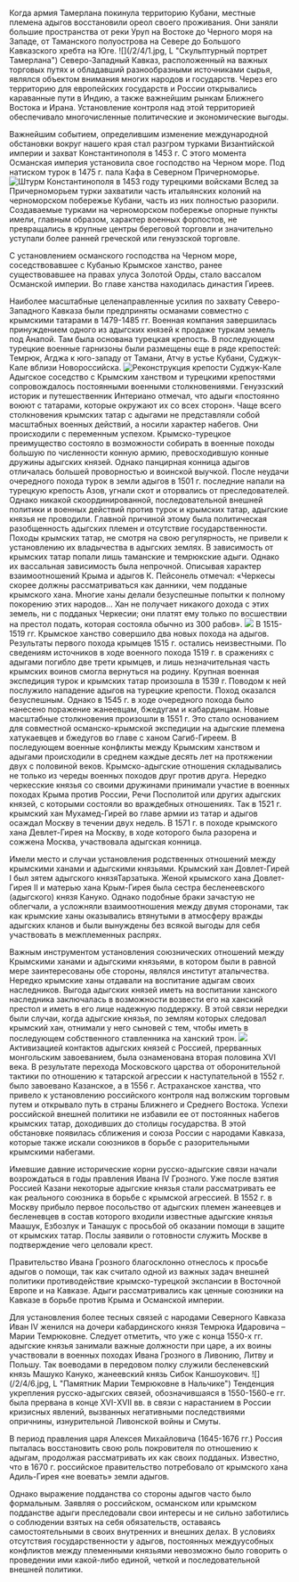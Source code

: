  Когда армия Тамерлана покинула территорию Кубани, местные племена адыгов восстановили ореол своего проживания. Они заняли большие пространства от реки Уруп на Востоке до Черного моря на Западе, от Таманского полуострова на Севере до Большого Кавказского хребта на Юге.
![](/2/4/1.jpg, L "Скульптурный портрет Тамерлана")
Северо-Западный Кавказ, расположенный на важных торговых путях и обладавший разнообразными источниками сырья, являлся объектом внимания многих народов и государств. Через его территорию для европейских государств и России открывались караванные пути в Индию, а также важнейшим рынкам Ближнего Востока и Ирана. Установление контроля над этой территорией обеспечивало многочисленные политические и экономические выгоды.

Важнейшим событием, определившим изменение международной обстановки вокруг нашего края стал разгром турками Византийской империи и захват Константинополя в 1453 г. С этого момента Османская империя установила свое господство на Черном море. Под натиском турок в 1475 г. пала Кафа в Северном Причерноморье.
![](/2/4/2.jpg "Штурм Константинополя в 1453 году турецкими войсками")
  Вслед за Причерноморьем турки захватили часть итальянских колоний на черноморском побережье Кубани, часть из них полностью разорили. Создаваемые турками на черноморском побережье опорные пункты имели, главным образом, характер военных форпостов, не превращались в крупные центры береговой торговли и значительно уступали более ранней греческой или генуэзской торговле.

С установлением османского господства на Черном море, соседствовавшее с Кубанью Крымское ханство, ранее существовавшее на правах улуса Золотой Орды, стало вассалом Османской империи. Во главе ханства находилась династия Гиреев.

Наиболее масштабные целенаправленные усилия по захвату Северо-Западного Кавказа были предприняты османами совместно с крымскими татарами в 1479-1485 гг. Военная компания завершилась принуждением одного из адыгских князей к продаже туркам земель под Анапой. Там была основана турецкая крепость. В последующем турецкие военные гарнизоны были размещены еще в ряде крепостей: Темрюк, Агджа к юго-западу от Тамани, Атчу в устье Кубани, Суджук-Кале вблизи Новороссийска.
![](/2/4/3.jpg "Реконструкция крепости Суджук-Кале")
Адыгское соседство с Крымским ханством и турецкими крепостями сопровождалось постоянными военными столкновениями. Генуэзский историк и путешественник Интериано отмечал, что адыги «постоянно воюют с татарами, которые окружают их со всех сторон». Чаще всего столкновения крымских татар с адыгами не представляли собой масштабных военных действий, а носили характер набегов. Они происходили с переменным успехом. Крымско-турецкое преимущество состояло в возможности собирать в военные походы большую по численности конную армию, превосходившую конные дружины адыгских князей. Однако панцирная конница адыгов отличалась большей проворностью и воинской выучкой.  После неудачи очередного похода турок в земли адыгов в 1501 г. последние напали на турецкую крепость Азов, угнали скот и оторвались от преследователей. Однако никакой скоординированной, последовательной внешней политики и военных действий против турок и крымских татар, адыгские князья не проводили. Главной причиной этому была политическая разобщенность адыгских племен и отсутствие государственности.
Походы крымских татар, не смотря на свою регулярность, не привели к установлению их владычества в адыгских землях. В зависимость от крымских татар попали лишь таманские и темрюкские адыги. Однако их вассальная зависимость была непрочной. Описывая характер взаимоотношений Крыма и адыгов К. Пейсонель отмечал: «Черкесы скорее должны рассматриваться как данники, чем подданые крымского хана. Многие ханы делали безуспешные попытки к полному покорению этих народов… Хан не получает никакого дохода с этих земель, ни с подданых Черкесии; они платят ему только по восшествии на престол подать, которая состояла обычно из 300 рабов».
![](/2/4/4.jpg "")
В 1515-1519 гг. Крымское ханство совершило два новых похода на адыгов. Результаты первого похода крымцев 1515 г. остались неизвестными. По сведениям источников в ходе военного похода 1519 г. в сражениях с адыгами погибло две трети крымцев, и лишь незначительная часть крымских воинов смогла вернуться на родину. Крупная военная экспедиция турок и крымских татар произошла в 1539 г. Поводом к ней послужило нападение адыгов на турецкие крепости. Поход оказался безуспешным. Однако в 1545 г. в ходе очередного похода было нанесено поражение жанеевцам, бжедугам и кабардинцам. Новые масштабные столкновения произошли в 1551 г. Это стало основанием для совместной османско-крымской экспедиции на адыгские племена хатукаевцев и бжедугов во главе с ханом Сагиб-Гиреем.  В последующем военные конфликты между Крымским ханством и адыгами происходили в среднем каждые десять лет на протяжении двух с половиной веков. 
Крымско-адыгские отношения складывались не только из череды военных походов друг против друга. Нередко черкесские князья со своими дружинами принимали участие в военных походах Крыма против России, Речи Посполитой или других адыгских князей, с которыми состояли во враждебных отношениях. Так в 1521 г. крымский хан Мухамед-Гирей во главе армии из татар и адыгов осаждал Москву в течении двух недель. В 1571 г. в походе крымского хана Девлет-Гирея на Москву, в ходе которого была разорена и сожжена Москва, участвовала адыгская конница.

Имели место и случаи установления родственных отношений между крымскими ханами и адыгскими князьями. Крымский хан Довлет-Гирей I был зятем адыгского князяТарзатыка. Женой крымского хана Довлет-Гирея II и матерью хана Крым-Гирея была сестра бесленеевского (адыгского) князя Кануко. Однако подобные браки зачастую не облегчали, а усложняли взаимоотношения между двумя сторонами, так как крымские ханы оказывались втянутыми в атмосферу вражды адыгских кланов и были вынуждены без всякой выгоды для себя участвовать в межплеменных распрях.

Важным инструментом установления союзнических отношений между Крымскими ханами и адыгскими князьями, в котором были в равной мере заинтересованы обе стороны, являлся институт аталычества. Нередко крымские ханы отдавали на воспитание адыгам своих наследников. Выгода адыгских князей иметь на воспитании ханского наследника заключалась в возможности возвести его на ханский престол и иметь в его лице надежную поддержку. В этой связи нередки были случаи, когда адыгские князья, по землям которых следовал крымский хан, отнимали у него сыновей с тем, чтобы иметь в последующем собственного ставленника на ханский трон.
![](/2/4/5.jpg "")
Активизацией контактов адыгских князей с Россией, прерванных монгольским завоеванием, была ознаменована вторая половина ХVI века. В результате перехода Московского царства от оборонительной тактики по отношению к татарской агрессии к наступательной в 1552 г. было завоевано Казанское, а в 1556 г. Астраханское ханства, что привело к установлению российского контроля над волжским торговым путем и открывало путь в страны Ближнего и Среднего Востока. 
Успехи российской внешней политики не избавили ее от постоянных набегов крымских татар, доходивших до столицы государства. В этой обстановке появилась сближения и союза России с народами Кавказа, которые также искали союзников в борьбе с разорительными крымскими набегами. 

 Имевшие давние исторические корни русско-адыгские связи начали возрождаться в годы правления Ивана IV Грозного. Уже после взятия Россией Казани некоторые адыгские князья стали рассматривать ее как реального союзника в борьбе с крымской агрессией. В 1552 г. в Москву прибыло первое посольство от адыгских племен жанеевцев и бесленевцев в состав которого входили  известные адыгские князья Маашук, Езбозлук и Танашук с просьбой об оказании помощи в защите от крымских татар. Послы заявили о готовности служить Москве в подтверждение чего целовали крест. 

Правительство Ивана Грозного благосклонно отнеслось к просьбе адыгов о помощи, так как  считало одной из важных задач внешней политики противодействие крымско-турецкой экспансии в Восточной Европе и на Кавказе. Адыги рассматривались как ценные союзники на Кавказе в борьбе против Крыма и Османской империи. 

 Для установления более тесных связей с народами Северного Кавказа Иван IV женился на дочери кабардинского князя Темрюка Идаровича – Марии Темрюковне. Следует отметить, что уже с конца 1550-х гг. адыгские князья занимали важные должности при царе, а их воины участвовали в военных походах Ивана Грозного в Ливонию, Литву и Польшу. Так воеводами в передовом полку служили бесленевский князь Машуко Кануко, жанеевский князь Сибок Каншоукович. 
![](/2/4/6.jpg, L "Памятник Марии Темрюковне в Нальчике")
Тенденция укрепления русско-адыгских связей, обозначившаяся в 1550-1560-е гг. была прервана в конце ХVI-ХVII вв. в связи с нарастанием в России кризисных явлений, вызванных негативными последствиями опричнины, изнурительной Ливонской войны и Смуты.

В период правления царя Алексея Михайловича (1645-1676 гг.) Россия пыталась восстановить свою роль покровителя по отношению к адыгам, продолжая рассматривать их как своих подданых. Известно, что в 1670 г. российское правительство потребовало от крымского хана Адиль-Гирея «не воевать» земли адыгов.

Однако выражение подданства со стороны адыгов часто было формальным. Заявляя о российском, османском или крымском подданстве адыги преследовали свои интересы и не сильно заботились о соблюдении взятых на себя обязательств, оставаясь самостоятельными в своих внутренних и  внешних делах. В условиях отсутствия государственности у адыгов, постоянных междуусобных конфликтов между племенными князьями невозможно было говорить о проведении ими какой-либо единой, четкой и последовательной внешней политики.